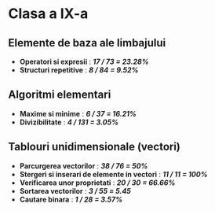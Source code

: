 # Clasa a IX-a

## Elemente de baza ale limbajului
- **Operatori si expresii** : ***17 / 73 = 23.28%***
- **Structuri repetitive** : ***8 / 84 = 9.52%***
## Algoritmi elementari
- **Maxime si minime** : ***6 / 37 = 16.21%***
- **Divizibilitate** : ***4 / 131 = 3.05%***
## Tablouri unidimensionale (vectori)
- **Parcurgerea vectorilor** : ***38 / 76 = 50%***
- **Stergeri si inserari de elemente in vectori** : ***11 / 11 = 100%***
- **Verificarea unor proprietati** : ***20 / 30 = 66.66%***
- **Sortarea vectorilor** : ***3 / 55 = 5.45***
- **Cautare binara** : ***1 / 28 = 3.57%***
